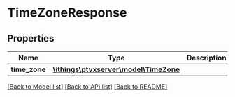 # TimeZoneResponse

## Properties
Name | Type | Description | Notes
------------ | ------------- | ------------- | -------------
**time_zone** | [**\ithings\ptvxserver\model\TimeZone**](TimeZone.md) |  | [optional] 

[[Back to Model list]](../../README.md#documentation-for-models) [[Back to API list]](../../README.md#documentation-for-api-endpoints) [[Back to README]](../../README.md)

